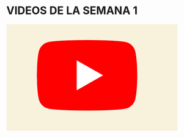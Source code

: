 # VIDEOS DE LA SEMANA 1

[![Clase](https://raw.githubusercontent.com/gcoronelc/CTIC-CIENCIA-DE-DATOS-MOD-01-2022B/main/img/youtube.png)](https://www.youtube.com/watch?v=-pNmoNmawc0)